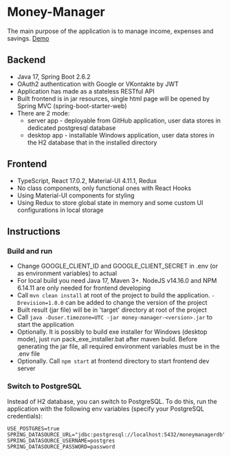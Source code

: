 # Money-Manager
The main purpose of the application is to manage income, expenses and savings. 
[Demo](https://gasymovrv-money-manager.herokuapp.com/)

## Backend
+ Java 17, Spring Boot 2.6.2
+ OAuth2 authentication with Google or VKontakte by JWT
+ Application has made as a stateless RESTful API
+ Built frontend is in jar resources, single html page will be opened by Spring MVC (spring-boot-starter-web)
+ There are 2 mode:
  + server app - deployable from GitHub application, user data stores in dedicated postgresql database
  + desktop app - installable Windows application, user data stores in the H2 database that in the installed directory

## Frontend
+ TypeScript, React 17.0.2, Material-UI 4.11.1, Redux
+ No class components, only functional ones with React Hooks
+ Using Material-UI components for styling
+ Using Redux to store global state in memory and some custom UI configurations in local storage

## Instructions
### Build and run
+ Change GOOGLE_CLIENT_ID and GOOGLE_CLIENT_SECRET in .env (or as environment variables) to actual
+ For local build you need Java 17, Maven 3+. NodeJS v14.16.0 and NPM 6.14.11 are only needed for frontend developing
+ Call `mvn clean install` at root of the project to build the application. `-Drevision=1.0.0` can be added to change the version of the project
+ Built result (jar file) will be in 'target' directory at root of the project
+ Call `java -Duser.timezone=UTC -jar money-manager-<version>.jar` to start the application
+ Optionally. It is possibly to build exe installer for Windows (desktop mode), just run pack_exe_installer.bat after maven build. Before generating the jar file, all required environment variables must be in the .env file
+ Optionally. Call `npm start` at frontend directory to start frontend dev server

### Switch to PostgreSQL
Instead of H2 database, you can switch to PostgreSQL. To do this, run the application with the following env variables (specify your PostgreSQL credentials):
```
USE_POSTGRES=true
SPRING_DATASOURCE_URL="jdbc:postgresql://localhost:5432/moneymanagerdb"
SPRING_DATASOURCE_USERNAME=postgres
SPRING_DATASOURCE_PASSWORD=password
```

